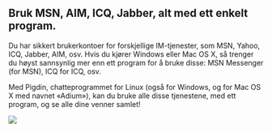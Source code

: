 <?php require("../../entete.php");?> <?php require("../../base.php");?> <?php require("../../fonctions.php");?>

<div id="corps">

<h2>Bruk MSN, AIM, ICQ, Jabber, alt med ett enkelt program.</h2>

<p>Du har sikkert brukerkontoer for forskjellige IM-tjenester, som MSN, Yahoo, ICQ, Jabber, AIM, osv. Hvis du kjører Windows eller Mac OS X, så trenger du høyst sannsynlig mer enn ett program for å bruke disse: MSN Messenger (for MSN), ICQ for ICQ, osv.</p>

<p>Med Pigdin, chatteprogrammet for Linux (også for Windows, og for Mac OS X med navnet «Adium»), kan du bruke alle disse tjenestene, med ett program, og se alle dine venner samlet!</p>

<img src="Images/gaim_im_services.png" />

</div> </body> </html>
